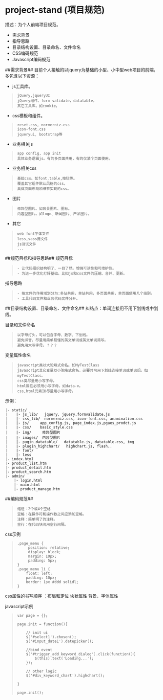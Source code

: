project-stand (项目规范)
========================

描述：为个人前端项目规范。

* 需求背景
* 指导思路
* 目录结构设置、目录命名、文件命名
* CSS编码规范
* Javascript编码规范

##需求背景##
目前个人接触的以jquery为基础的小型、小中型web项目的前端，多包含以下资源：

* js工具库。
>     jQuery,jqueryUI
>     jQuery组件。form validate，datatable。
>     其它工具库。如cookie。

* css模板和组件。
>     reset.css, normerniz.css
>     icon-font.css
>     jqueryui, bootstrap等

* 业务相关js
>     app config, app init
>     具体业务逻辑js。有的多页面共用，有的仅某个页面使用。

* 业务相关css
>     基础css。如font,table,按钮等。
>     覆盖其它组件默认风格的css。
>     具体页面布局和细节实现的css。

* 图片
>     修饰型图片。如背景图片、图标。
>     内容型图片。如logo、新闻图片、产品图片。

* 其它
>     web font字体文件
>     less,sass源文件
>     js测试文件
>     ...

 
##规范目标和指导思路##
规范目标
>     - 让代码组织结构明了、一目了然。增强可读性和可维护性。
>     - 为进一步优化打好基础。比如js和css文件的压缩、合并、更新。

指导思路
>     - 按文件的作用域划分为:多站共用，单站共用，多页面共用，单页面使用几个级别。
>     - 工具代码文件和业务代码文件分开。

##目录结构设置、目录命名、文件命名##
纠结点：单词连接用不用下划线或中划线。


目录和文件命名
>     以字母打头，可以包含字母、数字、下划线。
>     避免拼音，尽量用简单易懂的英文单词或英文单词简写。
>     避免用大写字母。？？？

变量属性命名
>     javascript类以大驼峰式命名。如MyTestClass
>     javascript其它变量以小驼峰式命名，必要时可用下划线连接单词或单词组。如myTestClass。
>     css类尽量用小写字母。
>     html属性必须用小写字母。如data-v。
>     css,html元素ID尽量用小写字母。

示例：

    |- static/
    |    |- js_lib/   jquery, jquery.formvalidate.js
    |    |- css_lib/  normerniz.css, icon-font.css, anamination.css
    |    |- js/     app_config.js, page_index.js,pgaes_prodct.js
    |    |- css/    basic_style.css
    |    |- img/     修饰型图片
    |    |- images/  内容型图片
    |    |- pugin_datatable/   datatable.js, datatable.css, img
    |    |- plugin_highchart/   highchart.js, flash..
    |    |- font/      
    |    |- less
    |- index.html
    |- product_list.htm
    |- product_detail.htm
    |- product_search.htm
    |- admin/
        |- login.html
        |- main.html
        |- product_manage.htm

##编码规范##

>     缩进：2个或4个空格
>     空格：在操作符和操作数之间应添加空格。
>     注释：简单明了的注释。
>     空行：在代码块间用空行间隔。

css示例
    
>     .page_menu {
>          position: relative;
>          display: block;
>          margin: 10px;
>          padding: 5px;     
>     }
>     .page_menu li {
>         float: left;
>         padding: 10px;
>         border: 1px #ddd solidl;
>     }

css属性的书写顺序
：布局和定位 块状属性 背景、字体属性

javascript示例

>     var page = {};
>     
>     page.init = function(){
>     
>         // init ui
>         $('#select1').chosen();
>         $('#input_date1').datepicker();
>         
>         //bind event
>         $('#trigger_add_keyword_dialog').click(function(){
>             $(this).text('Loading...');
>         });
>         
>         // other logic
>         $('#div_keyword_chart').highchart();
>         
>     }
>     
>     page.init();





